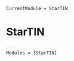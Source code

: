 ```@meta
CurrentModule = StarTIN
```

# StarTIN

```@index
```

```@autodocs
Modules = [StarTIN]
```

